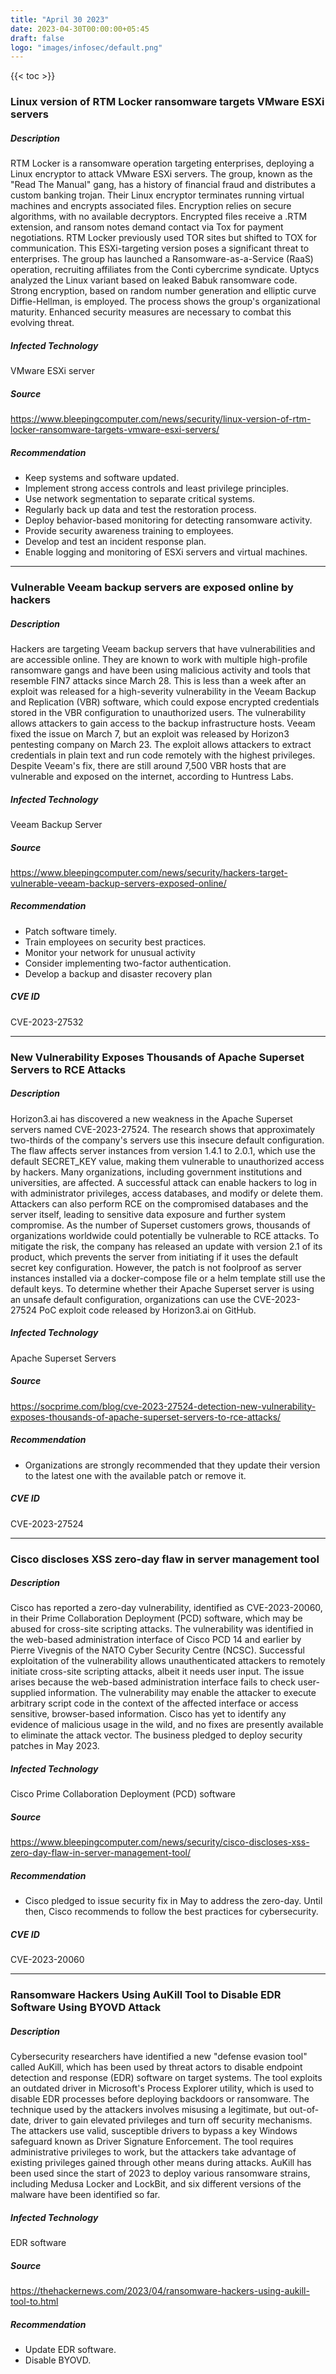 ```yaml
---
title: "April 30 2023"
date: 2023-04-30T00:00:00+05:45
draft: false
logo: "images/infosec/default.png"
---
```


{{< toc >}}

### Linux version of RTM Locker ransomware targets VMware ESXi servers

##### Description
RTM Locker is a ransomware operation targeting enterprises, deploying a Linux encryptor to attack VMware ESXi servers. The group, known as the "Read The Manual" gang, has a history of financial fraud and distributes a custom banking trojan. Their Linux encryptor terminates running virtual machines and encrypts associated files. Encryption relies on secure algorithms, with no available decryptors. Encrypted files receive a .RTM extension, and ransom notes demand contact via Tox for payment negotiations. RTM Locker previously used TOR sites but shifted to TOX for communication. This ESXi-targeting version poses a significant threat to enterprises. The group has launched a Ransomware-as-a-Service (RaaS) operation, recruiting affiliates from the Conti cybercrime syndicate. Uptycs analyzed the Linux variant based on leaked Babuk ransomware code. Strong encryption, based on random number generation and elliptic curve Diffie-Hellman, is employed. The process shows the group's organizational maturity. Enhanced security measures are necessary to combat this evolving threat.

##### Infected Technology	
VMware ESXi server

##### Source
https://www.bleepingcomputer.com/news/security/linux-version-of-rtm-locker-ransomware-targets-vmware-esxi-servers/

##### Recommendation
 - Keep systems and software updated.
 - Implement strong access controls and least privilege principles.
 - Use network segmentation to separate critical systems.
 - Regularly back up data and test the restoration process.
 - Deploy behavior-based monitoring for detecting ransomware activity.
 - Provide security awareness training to employees.
 - Develop and test an incident response plan.
 - Enable logging and monitoring of ESXi servers and virtual machines.



----------------

### Vulnerable Veeam backup servers are exposed online by hackers

##### Description
Hackers are targeting Veeam backup servers that have vulnerabilities and are accessible online. They are known to work with multiple high-profile ransomware gangs and have been using malicious activity and tools that resemble FIN7 attacks since March 28. This is less than a week after an exploit was released for a high-severity vulnerability in the Veeam Backup and Replication (VBR) software, which could expose encrypted credentials stored in the VBR configuration to unauthorized users. The vulnerability allows attackers to gain access to the backup infrastructure hosts. Veeam fixed the issue on March 7, but an exploit was released by Horizon3 pentesting company on March 23. The exploit allows attackers to extract credentials in plain text and run code remotely with the highest privileges. Despite Veeam's fix, there are still around 7,500 VBR hosts that are vulnerable and exposed on the internet, according to Huntress Labs.


##### Infected Technology
Veeam Backup Server

##### Source
https://www.bleepingcomputer.com/news/security/hackers-target-vulnerable-veeam-backup-servers-exposed-online/

##### Recommendation
- Patch software timely.
- Train employees on security best practices.
- Monitor your network for unusual activity
- Consider implementing two-factor authentication.
- Develop a backup and disaster recovery plan

##### CVE ID

CVE-2023-27532


----------------

### New Vulnerability Exposes Thousands of Apache Superset Servers to RCE Attacks

##### Description
Horizon3.ai has discovered a new weakness in the Apache Superset servers named CVE-2023-27524. The research shows that approximately two-thirds of the company's servers use this insecure default configuration. The flaw affects server instances from version 1.4.1 to 2.0.1, which use the default SECRET_KEY value, making them vulnerable to unauthorized access by hackers. Many organizations, including government institutions and universities, are affected. A successful attack can enable hackers to log in with administrator privileges, access databases, and modify or delete them. Attackers can also perform RCE on the compromised databases and the server itself, leading to sensitive data exposure and further system compromise. As the number of Superset customers grows, thousands of organizations worldwide could potentially be vulnerable to RCE attacks. To mitigate the risk, the company has released an update with version 2.1 of its product, which prevents the server from initiating if it uses the default secret key configuration. However, the patch is not foolproof as server instances installed via a docker-compose file or a helm template still use the default keys. To determine whether their Apache Superset server is using an unsafe default configuration, organizations can use the CVE-2023-27524 PoC exploit code released by Horizon3.ai on GitHub.

##### Infected Technology
Apache Superset Servers

##### Source
https://socprime.com/blog/cve-2023-27524-detection-new-vulnerability-exposes-thousands-of-apache-superset-servers-to-rce-attacks/


##### Recommendation
- Organizations are strongly recommended that they update their version to the latest one with the available patch or remove it. 

##### CVE ID
CVE-2023-27524

----------------

### Cisco discloses XSS zero-day flaw in server management tool

##### Description
Cisco has reported a zero-day vulnerability, identified as CVE-2023-20060, in their Prime Collaboration Deployment (PCD) software, which may be abused for cross-site scripting attacks. The vulnerability was identified in the web-based administration interface of Cisco PCD 14 and earlier by Pierre Vivegnis of the NATO Cyber Security Centre (NCSC). Successful exploitation of the vulnerability allows unauthenticated attackers to remotely initiate cross-site scripting attacks, albeit it needs user input. The issue arises because the web-based administration interface fails to check user-supplied information. The vulnerability may enable the attacker to execute arbitrary script code in the context of the affected interface or access sensitive, browser-based information. Cisco has yet to identify any evidence of malicious usage in the wild, and no fixes are presently available to eliminate the attack vector. The business pledged to deploy security patches in May 2023.


##### Infected Technology
Cisco Prime Collaboration Deployment (PCD) software

##### Source
https://www.bleepingcomputer.com/news/security/cisco-discloses-xss-zero-day-flaw-in-server-management-tool/


##### Recommendation
 - Cisco pledged to issue security fix in May to address the zero-day. Until then, Cisco recommends to follow the best practices for cybersecurity.

##### CVE ID

CVE-2023-20060

----------------

### Ransomware Hackers Using AuKill Tool to Disable EDR Software Using BYOVD Attack


##### Description
Cybersecurity researchers have identified a new "defense evasion tool" called AuKill, which has been used by threat actors to disable endpoint detection and response (EDR) software on target systems. The tool exploits an outdated driver in Microsoft's Process Explorer utility, which is used to disable EDR processes before deploying backdoors or ransomware. The technique used by the attackers involves misusing a legitimate, but out-of-date, driver to gain elevated privileges and turn off security mechanisms. The attackers use valid, susceptible drivers to bypass a key Windows safeguard known as Driver Signature Enforcement. The tool requires administrative privileges to work, but the attackers take advantage of existing privileges gained through other means during attacks. AuKill has been used since the start of 2023 to deploy various ransomware strains, including Medusa Locker and LockBit, and six different versions of the malware have been identified so far.



##### Infected Technology
EDR software

##### Source
https://thehackernews.com/2023/04/ransomware-hackers-using-aukill-tool-to.html

##### Recommendation
 - Update EDR software.
 - Disable BYOVD.


